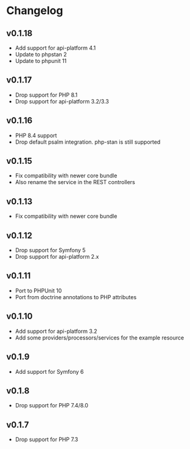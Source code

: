 # Changelog

## v0.1.18

* Add support for api-platform 4.1
* Update to phpstan 2
* Update to phpunit 11

## v0.1.17

* Drop support for PHP 8.1
* Drop support for api-platform 3.2/3.3

## v0.1.16

* PHP 8.4 support
* Drop default psalm integration. php-stan is still supported

## v0.1.15

* Fix compatibility with newer core bundle
* Also rename the service in the REST controllers

## v0.1.13

* Fix compatibility with newer core bundle

## v0.1.12

* Drop support for Symfony 5
* Drop support for api-platform 2.x

## v0.1.11

* Port to PHPUnit 10
* Port from doctrine annotations to PHP attributes

## v0.1.10

* Add support for api-platform 3.2
* Add some providers/processors/services for the example resource

## v0.1.9

* Add support for Symfony 6

## v0.1.8

* Drop support for PHP 7.4/8.0

## v0.1.7

* Drop support for PHP 7.3